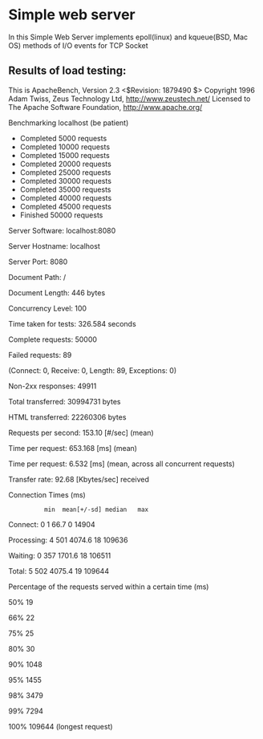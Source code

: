 # Simple web server



In this Simple Web Server implements epoll(linux) and kqueue(BSD, Mac OS) methods of
I/O events for TCP Socket


## Results of load testing:
This is ApacheBench, Version 2.3 <$Revision: 1879490 $>
Copyright 1996 Adam Twiss, Zeus Technology Ltd, http://www.zeustech.net/
Licensed to The Apache Software Foundation, http://www.apache.org/

Benchmarking localhost (be patient)
* Completed 5000 requests
* Completed 10000 requests
* Completed 15000 requests
* Completed 20000 requests
* Completed 25000 requests
* Completed 30000 requests
* Completed 35000 requests
* Completed 40000 requests
* Completed 45000 requests
* Finished 50000 requests


Server Software:        localhost:8080

Server Hostname:        localhost

Server Port:            8080


Document Path:          /

Document Length:        446 bytes


Concurrency Level:      100

Time taken for tests:   326.584 seconds

Complete requests:      50000

Failed requests:        89

   (Connect: 0, Receive: 0, Length: 89, Exceptions: 0)
   
Non-2xx responses:      49911

Total transferred:      30994731 bytes

HTML transferred:       22260306 bytes

Requests per second:    153.10 [#/sec] (mean)

Time per request:       653.168 [ms] (mean)

Time per request:       6.532 [ms] (mean, across all concurrent requests)

Transfer rate:          92.68 [Kbytes/sec] received


Connection Times (ms)

              min  mean[+/-sd] median   max              
Connect:        0    1  66.7      0   14904

Processing:     4  501 4074.6     18  109636

Waiting:        0  357 1701.6     18  106511

Total:          5  502 4075.4     19  109644


Percentage of the requests served within a certain time (ms)

  50%     19
  
  66%     22
  
  75%     25
  
  80%     30
  
  90%   1048
  
  95%   1455
  
  98%   3479
  
  99%   7294
  
 100%  109644 (longest request)
 
